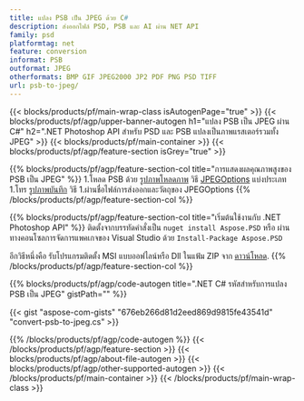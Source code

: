 ```yaml
---
title: แปลง PSB เป็น JPEG ด้วย C#
description: ส่งออกไฟล์ PSD, PSB และ AI ผ่าน NET API
family: psd
platformtag: net
feature: conversion
informat: PSB
outformat: JPEG
otherformats: BMP GIF JPEG2000 JP2 PDF PNG PSD TIFF
url: psb-to-jpeg/
---
```


{{< blocks/products/pf/main-wrap-class isAutogenPage="true" >}}
{{< blocks/products/pf/agp/upper-banner-autogen h1="แปลง PSB เป็น JPEG ผ่าน C#" h2=".NET Photoshop API สำหรับ PSD และ PSB แปลงเป็นภาพแรสเตอร์รวมทั้ง JPEG" >}}
{{< blocks/products/pf/main-container >}}
{{< blocks/products/pf/agp/feature-section isGrey="true" >}}

{{% blocks/products/pf/agp/feature-section-col title="การแสดงผลคุณภาพสูงของ PSB เป็น JPEG" %}}
1.โหลด PSB ด้วย [รูปภาพโหลดภาพ](https://apireference.aspose.com/psd/net/aspose.psd/image/methods/load/index) วิธี
 [JPEGOptions](https://apireference.aspose.com/psd/net/aspose.psd.imageoptions/jpegoptions) แบ่งประเภท
1.โทร [รูปภาพบันทึก](https://apireference.aspose.com/psd/net/aspose.psd/image/methods/save/index) วิธี
1.ผ่านชื่อไฟล์การส่งออกและวัตถุของ JPEGOptions
{{% /blocks/products/pf/agp/feature-section-col %}}

{{% blocks/products/pf/agp/feature-section-col title="เริ่มต้นใช้งานกับ .NET Photoshop API" %}}
ติดตั้งจากบรรทัดคำสั่งเป็น ```nuget install Aspose.PSD``` หรือ ผ่านทางคอนโซลการจัดการแพคเกจของ Visual Studio ด้วย ```Install-Package Aspose.PSD```

อีกวิธีหนึ่งคือ รับโปรแกรมติดตั้ง MSI แบบออฟไลน์หรือ Dll ในแฟ้ม ZIP จาก [ดาวน์โหลด](https://releases.aspose.com/psd/net).
{{% /blocks/products/pf/agp/feature-section-col %}}

{{% blocks/products/pf/agp/code-autogen title=".NET C# รหัสสำหรับการแปลง PSB เป็น JPEG" gistPath="" %}}

{{< gist "aspose-com-gists" "676eb266d81d2eed869d9815fe43541d" "convert-psb-to-jpeg.cs" >}}

{{% /blocks/products/pf/agp/code-autogen %}}
{{< /blocks/products/pf/agp/feature-section >}}
{{< blocks/products/pf/agp/about-file-autogen >}}
{{< blocks/products/pf/agp/other-supported-autogen >}}
{{< /blocks/products/pf/main-container >}}
{{< /blocks/products/pf/main-wrap-class >}}
